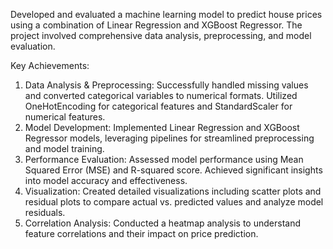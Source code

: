 Developed and evaluated a machine learning model to predict house prices using a combination of Linear Regression and XGBoost Regressor. The project involved comprehensive data analysis, preprocessing, and model evaluation.

Key Achievements:
1. Data Analysis & Preprocessing: Successfully handled missing values and converted categorical variables to numerical formats. Utilized OneHotEncoding for categorical features and StandardScaler for numerical features.
2. Model Development: Implemented Linear Regression and XGBoost Regressor models, leveraging pipelines for streamlined preprocessing and model training.
3. Performance Evaluation: Assessed model performance using Mean Squared Error (MSE) and R-squared score. Achieved significant insights into model accuracy and effectiveness.
4. Visualization: Created detailed visualizations including scatter plots and residual plots to compare actual vs. predicted values and analyze model residuals.
5. Correlation Analysis: Conducted a heatmap analysis to understand feature correlations and their impact on price prediction.
